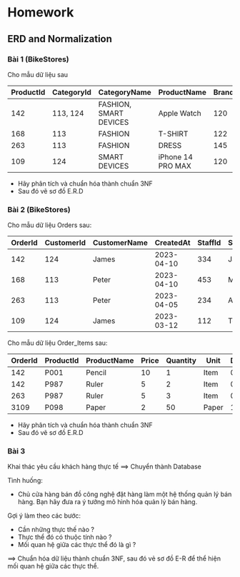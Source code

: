 # Homework

## ERD and Normalization

### Bài 1 (BikeStores)

Cho mẫu dữ liệu sau

| ProductId | CategoryId | CategoryName           | ProductName       | BrandId | BrandName | Price |
|-----------|------------|------------------------|-------------------|------------|--------------|-------|
| 142       | 113, 124   | FASHION, SMART DEVICES | Apple Watch       | 120        | APPLE        | 1,200 |
| 168       | 113        | FASHION                | T-SHIRT           | 122        | CK           | 700   |
| 263       | 113        | FASHION                | DRESS             | 145        | TOMMY        | 350   |
| 109       | 124        | SMART DEVICES          | iPhone 14 PRO MAX | 120        | APPLE        | 2,200 |


- Hãy phân tích và chuẩn hóa thành chuẩn 3NF
- Sau đó vẽ sơ đồ E.R.D

### Bài 2 (BikeStores)

Cho mẫu dữ liệu Orders sau:

| OrderId | CustomerId | CustomerName | CreatedAt  | StaffId | StaffName | Status | StatusName |
|---------|------------|--------------|------------|------------|--------------|--------|------------|
| 142     | 124        | James        | 2023-04-10 | 334        | Jack         | P      | Pending    |
| 168     | 113        | Peter        | 2023-04-10 | 453        | Mary         | P      | Pending    |
| 263     | 113        | Peter        | 2023-04-05 | 234        | Andrew       | C      | Completed  |
| 109     | 124        | James        | 2023-03-12 | 112        | Tom          | C      | Completed  |


Cho mẫu dữ liệu Order_Items sau:


| OrderId | ProductId | ProductName | Price | Quantity | Unit  | Discount |
|---------|-----------|-------------|-------|----------|-------|----------|
| 142     | P001      | Pencil      | 10    | 1        | Item  | 0        |
| 142     | P987      | Ruler       | 5     | 2        | Item  | 0        |
| 263     | P987      | Ruler       | 5     | 3        | Item  | 0        |
| 3109    | P098      | Paper       | 2     | 50       | Paper | 10       |


- Hãy phân tích và chuẩn hóa thành chuẩn 3NF
- Sau đó vẽ sơ đồ E.R.D


### Bài 3 

Khai thác yêu cầu khách hàng thực tế ==> Chuyển thành Database

Tình huống:

- Chủ cửa hàng bán đồ công nghệ đặt hàng làm một hệ thống quản lý bán hàng. Bạn hãy đưa ra ý tưởng mô hình hóa quản lý bán hàng.

Gợi ý làm theo các bước:

- Cần những thực thế nào ?
- Thực thể đó có thuộc tính nào ?
- Mối quan hệ giữa các thực thể đó là gì ?



==> Chuẩn hóa dữ liệu thành chuẩn 3NF, sau đó vẻ sơ đồ E-R để thể hiện mối quan hệ giữa các thực thể.

